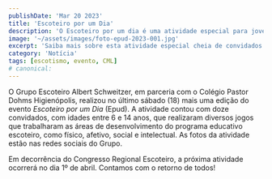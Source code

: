 ```yaml
---
publishDate: 'Mar 20 2023'
title: 'Escoteiro por um Dia'
description: 'O Escoteiro por um dia é uma atividade especial para jovens que querem visitar o Movimento Escoteiro. Saiba mais sobre o nosso evento!'
image: '~/assets/images/foto-epud-2023-001.jpg'
excerpt: 'Saiba mais sobre esta atividade especial cheia de convidados.'
category: 'Notícia'
tags: [escotismo, evento, CML]
# canonical:
---
```


O Grupo Escoteiro Albert Schweitzer, em parceria com o Colégio Pastor Dohms Higienópolis, realizou no último sábado (18) mais uma edição do evento _Escoteiro por um Dia_ (Epud). A atividade contou com doze convidados, com idades entre 6 e 14 anos, que realizaram diversos jogos que trabalharam as áreas de desenvolvimento do programa educativo escoteiro, como físico, afetivo, social e intelectual. As fotos da atividade estão nas redes sociais do Grupo.

Em decorrência do Congresso Regional Escoteiro, a próxima atividade ocorrerá no dia 1º de abril. Contamos com o retorno de todos!
